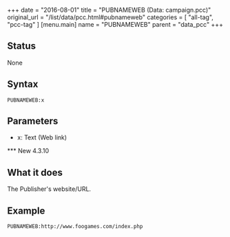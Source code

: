 +++
date = "2016-08-01"
title = "PUBNAMEWEB (Data: campaign.pcc)"
original_url = "/list/data/pcc.html#pubnameweb"
categories = [ "all-tag", "pcc-tag" ]
[menu.main]
    name = "PUBNAMEWEB"
    parent = "data_pcc"
+++

## Status

None

## Syntax

`PUBNAMEWEB:x`

## Parameters

-   x: Text (Web link)



<span id="pubnameweb"></span> \*\*\* New 4.3.10

What it does
------------

The Publisher's website/URL.

Example
-------

`PUBNAMEWEB:http://www.foogames.com/index.php`

